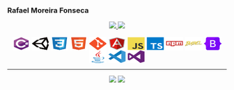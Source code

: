 ### Rafael Moreira Fonseca

<div align="center">
  <a href="https://github.com/RafaelMFonseca">
  <img height="180em" src="https://github-readme-stats.vercel.app/api?username=RafaelMFonseca&show_icons=true&theme=dracula&include_all_commits=true&count_private=true"/>
  <img height="180em" src="https://github-readme-stats.vercel.app/api/top-langs/?username=RafaelMFonseca&layout=compact&langs_count=7&theme=dracula"/>
  </a>
</div>
<div align="center" style="display: inline_block"><br>
  <img align="center" height="30" width="40" src="https://raw.githubusercontent.com/devicons/devicon/master/icons/csharp/csharp-original.svg" />
  <img align="center" height="30" width="40" src="https://raw.githubusercontent.com/devicons/devicon/master/icons/unity/unity-original.svg" />
  <img align="center" height="30" width="40" src="https://raw.githubusercontent.com/devicons/devicon/master/icons/css3/css3-original.svg" />
  <img align="center" height="30" width="40" src="https://raw.githubusercontent.com/devicons/devicon/master/icons/html5/html5-original.svg" />
  <img align="center" height="30" width="40" src="https://raw.githubusercontent.com/devicons/devicon/master/icons/git/git-original.svg" />
  <img align="center" height="30" width="40" src="https://raw.githubusercontent.com/devicons/devicon/master/icons/angularjs/angularjs-original.svg" />
  <img align="center" height="30" width="40" src="https://raw.githubusercontent.com/devicons/devicon/master/icons/javascript/javascript-original.svg" />
  <img align="center" height="30" width="40" src="https://raw.githubusercontent.com/devicons/devicon/master/icons/typescript/typescript-original.svg" />
  <img align="center" height="30" width="40" src="https://raw.githubusercontent.com/devicons/devicon/master/icons/npm/npm-original-wordmark.svg" />
  <img align="center" height="30" width="40" src="https://raw.githubusercontent.com/devicons/devicon/master/icons/babel/babel-original.svg" />
  <img align="center" height="30" width="40" src="https://raw.githubusercontent.com/devicons/devicon/master/icons/bootstrap/bootstrap-original.svg" />
  <img align="center" height="30" width="40" src="https://raw.githubusercontent.com/devicons/devicon/master/icons/java/java-original.svg" />
  <img align="center" height="30" width="40" src="https://raw.githubusercontent.com/devicons/devicon/master/icons/vscode/vscode-original.svg" />
  <img align="center" height="30" width="40" src="https://raw.githubusercontent.com/devicons/devicon/master/icons/visualstudio/visualstudio-plain.svg" />
</div>

---

<div align="center">
  <a href="mailto:ramofojabuka@gmail.com"><img src="https://img.shields.io/badge/-Gmail-%23333?style=for-the-badge&logo=gmail&logoColor=white"></a>
  <a href="https://www.linkedin.com/in/rafael-moreira-fonseca/"><img src="https://img.shields.io/badge/-Linkedin-%23333?style=for-the-badge&logo=gmail&logoColor=white"></a>
</div>
